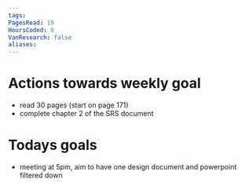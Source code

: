 ```yaml
---
tags: 
PagesRead: 19
HoursCoded: 0
VanResearch: false
aliases:
---
```

# Actions towards weekly goal
- read 30 pages (start on page 171)
- complete chapter 2 of the SRS document
# Todays goals
- meeting at 5pm, aim to have one design document and powerpoint filtered down